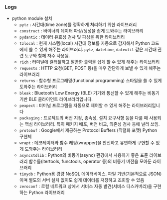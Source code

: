 ### Logs
- python module 설치
  - `pytz` : 시간대(time zone)를 정확하게 처리하기 위한 라이브러리
  - `construct` : 바이너리 데이터 파싱/생성을 쉽게 도와주는 라이브러리
  - `pydantic` : 데이터 유효성 검사 및 파싱을 위한 라이브러리
  - `tzlocal` : 현재 시스템(local) 시간대 정보를 자동으로 감지해서 Python 코드에서 쓸 수 있게 해주는 라이브러리. `pytz`, `datetime`, `dateutil` 같은 시간대 관련 도구와 함께 자주 사용됨.
  - `rich` : 터미널에 컬러풀하고 깔끔한 출력을 쉽게 할 수 있게 해주는 라이브러리
  - `requests` : HTTP 요청(GET, POST 등)을 매우 간단하게 보낼 수 있게 해주는 라이브러리
  - `returns` : 함수형 프로그래밍(functional programming) 스타일을 쓸 수 있게 도와주는 라이브러리
  - `bleak` : Bluetooth Low Energy (BLE) 기기와 통신할 수 있게 해주는 비동기 기반 BLE 클라이언트 라이브러리입니다.
  - `pexpect` : 터미널 프로그램을 자동으로 제어할 수 있게 해주는 라이브러리입니다
  - `packaging` : 프로젝트의 버전 지정, 종속성, 설치 요구사항 등을 다룰 때 사용되는 핵심 라이브러리. 특히 패키지 배포, 버전 비교, 의존성 검사 등에 널리 쓰임.
  - `protobuf` : Google에서 제공하는 Protocol Buffers (직렬화 포맷) Python 구현체
  - `wrapt` : 데코레이터와 함수 래핑(wrapper)을 안전하고 유연하게 구현할 수 있게 도와주는 라이브러리
  - `asyncstdlib` : Python의 비동기(async) 환경에서 사용하기 좋은 표준 라이브러리 함수들(itertools, functools, operator 등)의 비동기 버전을 모아둔 라이브러리
  - `tinydb` : Python용 경량 NoSQL 데이터베이스. 파일 기반(기본적으로 JSON)이며 별도의 서버 설치 없이도 쉽게 데이터를 저장하고 조회할 수 있음
  - `zeroconf` : 로컬 네트워크 상에서 서비스 자동 발견(서비스 디스커버리)을 구현하는 Python 라이브러리











